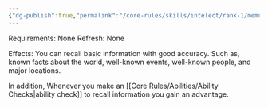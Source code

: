 ```yaml
---
{"dg-publish":true,"permalink":"/core-rules/skills/intelect/rank-1/memory-1/"}
---
```


Requirements: None
Refresh: None

Effects:
You can recall basic information with good accuracy. Such as, known facts about the world, well-known events, well-known people, and major locations.

In addition, Whenever you make an [[Core Rules/Abilities/Ability Checks\|ability check]] to recall information you gain an advantage.



